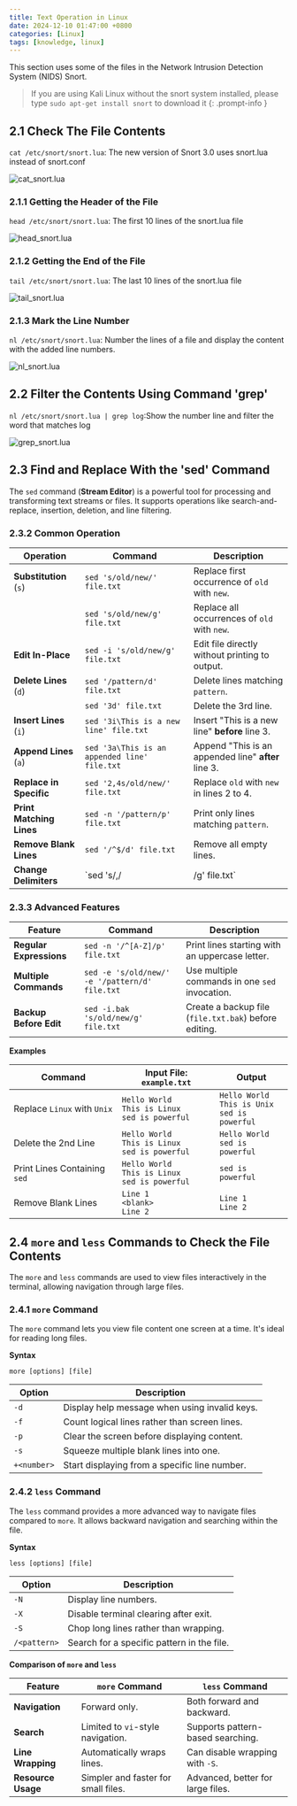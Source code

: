 ```yaml
---
title: Text Operation in Linux
date: 2024-12-10 01:47:00 +0800
categories: [Linux]
tags: [knowledge, linux]
---
```


This section uses some of the files in the Network Intrusion Detection System (NIDS) Snort. 

> If you are using Kali Linux without the snort system installed, please type `sudo apt-get install snort` to download it
{: .prompt-info }

## 2.1 Check The File Contents
`cat /etc/snort/snort.lua`: The new version of Snort 3.0 uses snort.lua instead of snort.conf

![cat_snort.lua](assets/posts/Linux/chapter2linux2024/catsnortlua.png)

### 2.1.1 Getting the Header of the File
`head /etc/snort/snort.lua`: The first 10 lines of the snort.lua file

![head_snort.lua](assets/posts/Linux/chapter2linux2024/headsnortlua.png)

### 2.1.2 Getting the End of the File
`tail /etc/snort/snort.lua`: The last 10 lines of the snort.lua file

![tail_snort.lua](assets/posts/Linux/chapter2linux2024/tailsnortlua.png)

### 2.1.3 Mark the Line Number
`nl /etc/snort/snort.lua`: Number the lines of a file and display the content with the added line numbers.

![nl_snort.lua](assets/posts/Linux/chapter2linux2024/nlsnortlua.png)


## 2.2 Filter the Contents Using Command 'grep'
`nl /etc/snort/snort.lua | grep log`:Show the number line and filter the word that matches log

![grep_snort.lua](assets/posts/Linux/chapter2linux2024/grepsnortlua.png)

## 2.3 Find and Replace With the 'sed' Command

The `sed` command (**Stream Editor**) is a powerful tool for processing and transforming text streams or files. It supports operations like search-and-replace, insertion, deletion, and line filtering.

### 2.3.2 Common Operation

| **Operation**            | **Command**                                  | **Description**                                     |
| ------------------------ | -------------------------------------------- | --------------------------------------------------- |
| **Substitution** (`s`)   | `sed 's/old/new/' file.txt`                  | Replace first occurrence of `old` with `new`.       |
|                          | `sed 's/old/new/g' file.txt`                 | Replace all occurrences of `old` with `new`.        |
| **Edit In-Place**        | `sed -i 's/old/new/g' file.txt`              | Edit file directly without printing to output.      |
| **Delete Lines** (`d`)   | `sed '/pattern/d' file.txt`                  | Delete lines matching `pattern`.                    |
|                          | `sed '3d' file.txt`                          | Delete the 3rd line.                                |
| **Insert Lines** (`i`)   | `sed '3i\This is a new line' file.txt`       | Insert "This is a new line" **before** line 3.      |
| **Append Lines** (`a`)   | `sed '3a\This is an appended line' file.txt` | Append "This is an appended line" **after** line 3. |
| **Replace in Specific**  | `sed '2,4s/old/new/' file.txt`               | Replace `old` with `new` in lines 2 to 4.           |
| **Print Matching Lines** | `sed -n '/pattern/p' file.txt`               | Print only lines matching `pattern`.                |
| **Remove Blank Lines**   | `sed '/^$/d' file.txt`                       | Remove all empty lines.                             |
| **Change Delimiters**    | `sed 's/,/                                   | /g' file.txt`                                       | Replace commas with pipes (` | `). |

### 2.3.3 Advanced Features

| **Feature**             | **Command**                                    | **Description**                                       |
| ----------------------- | ---------------------------------------------- | ----------------------------------------------------- |
| **Regular Expressions** | `sed -n '/^[A-Z]/p' file.txt`                  | Print lines starting with an uppercase letter.        |
| **Multiple Commands**   | `sed -e 's/old/new/' -e '/pattern/d' file.txt` | Use multiple commands in one `sed` invocation.        |
| **Backup Before Edit**  | `sed -i.bak 's/old/new/g' file.txt`            | Create a backup file (`file.txt.bak`) before editing. |

**Examples**

| **Command**                  | **Input File: `example.txt`**                         | **Output**                                           |
| ---------------------------- | ----------------------------------------------------- | ---------------------------------------------------- |
| Replace `Linux` with `Unix`  | `Hello World`<br>`This is Linux`<br>`sed is powerful` | `Hello World`<br>`This is Unix`<br>`sed is powerful` |
| Delete the 2nd Line          | `Hello World`<br>`This is Linux`<br>`sed is powerful` | `Hello World`<br>`sed is powerful`                   |
| Print Lines Containing `sed` | `Hello World`<br>`This is Linux`<br>`sed is powerful` | `sed is powerful`                                    |
| Remove Blank Lines           | `Line 1`<br>`<blank>`<br>`Line 2`                     | `Line 1`<br>`Line 2`                                 |


## 2.4 `more` and `less` Commands to Check the File Contents
The `more` and `less` commands are used to view files interactively in the terminal, allowing navigation through large files.

### 2.4.1 `more` Command
The `more` command lets you view file content one screen at a time. It's ideal for reading long files.

**Syntax**
```
more [options] [file] 
```

| **Option**  | **Description**                               |
| ----------- | --------------------------------------------- |
| `-d`        | Display help message when using invalid keys. |
| `-f`        | Count logical lines rather than screen lines. |
| `-p`        | Clear the screen before displaying content.   |
| `-s`        | Squeeze multiple blank lines into one.        |
| `+<number>` | Start displaying from a specific line number. |

### 2.4.2 `less` Command
The `less` command provides a more advanced way to navigate files compared to `more`. It allows backward navigation and searching within the file.

**Syntax**
```
less [options] [file]
```

| **Option**   | **Description**                            |
| ------------ | ------------------------------------------ |
| `-N`         | Display line numbers.                      |
| `-X`         | Disable terminal clearing after exit.      |
| `-S`         | Chop long lines rather than wrapping.      |
| `/<pattern>` | Search for a specific pattern in the file. |

**Comparison of `more` and `less`**

| Feature            | `more` Command                      | `less` Command                    |
| ------------------ | ----------------------------------- | --------------------------------- |
| **Navigation**     | Forward only.                       | Both forward and backward.        |
| **Search**         | Limited to `vi`-style navigation.   | Supports pattern-based searching. |
| **Line Wrapping**  | Automatically wraps lines.          | Can disable wrapping with `-S`.   |
| **Resource Usage** | Simpler and faster for small files. | Advanced, better for large files. |
